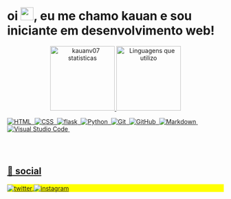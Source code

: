 <h1 align="left" size="40px">oi <img src="https://raw.githubusercontent.com/kaueMarques/kaueMarques/master/hi.gif" height="30px">, eu me chamo kauan e sou iniciante em desenvolvimento web!</h1>

<div align="center">
<a href="https://github.com/kauanv07">
<img height="150em" src="https://github-readme-stats.vercel.app/api?username=kauanv07&show_icons=true&theme=vision-friendly-dark" alt="kauanv07 statisticas"/>
<img height="150em" src="https://github-readme-stats.vercel.app/api/top-langs/?username=kauanv07&layout=compact&theme=vision-friendly-dark" alt="Linguagens que utilizo"/>
</div>

![HTML](https://img.shields.io/badge/-HTML-05122A?style=flat&logo=HTML5)&nbsp;
![CSS](https://img.shields.io/badge/-CSS-05122A?style=flat&logo=CSS3&logoColor=1572B6)&nbsp;
![flask](https://img.shields.io/badge/-flask-05122A?style=flat&logo=flask)&nbsp;
![Python](https://img.shields.io/badge/-Python-05122A?style=flat&logo=python)&nbsp;
![Git](https://img.shields.io/badge/-Git-05122A?style=flat&logo=git)&nbsp;
![GitHub](https://img.shields.io/badge/-GitHub-05122A?style=flat&logo=github)&nbsp;
![Markdown](https://img.shields.io/badge/-Markdown-05122A?style=flat&logo=markdown)&nbsp;
![Visual Studio Code](https://img.shields.io/badge/-Visual%20Studio%20Code-05122A?style=flat&logo=visual-studio-code&logoColor=007ACC)&nbsp;

<br><br>

## 🤠 social

<p align="left" style="background:yellow">
<a href="https://twitter.com/KauanV07" target="_blank">
  <img align="center" src="https://img.shields.io/badge/-kauanv07-05122A?style=flat&logo=twitter" alt="twitter"/>  
</a>
<a href="https://www.instagram.com/kauanvale/" target="_blank">
 <img align="center" src="https://img.shields.io/badge/-kauanv07-05122A?style=flat&logo=instagram" alt="instagram"/>
</a>
</p>
